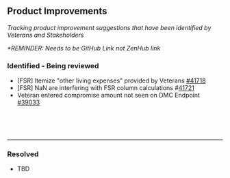 
## Product Improvements

_Tracking  product improvement suggestions that have been identified by Veterans and Stakeholders_

_*REMINDER: Needs to be GitHub Link not ZenHub link_
</br>

### Identified - Being reviewed
- [FSR] Itemize "other living expenses" provided by Veterans [#41718](https://github.com/department-of-veterans-affairs/va.gov-team/issues/41718)
- [FSR] NaN are interfering with FSR column calculations #[41721](https://github.com/department-of-veterans-affairs/va.gov-team/issues/41721)
- Veteran entered compromise amount not seen on DMC Endpoint [#39033](https://github.com/department-of-veterans-affairs/va.gov-team/issues/39033)

</br>
</br>
</br>

---

### Resolved

- TBD
